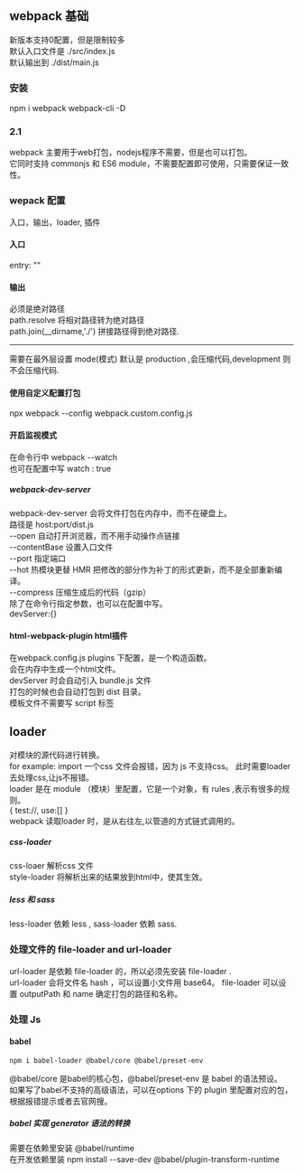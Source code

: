 ## webpack 基础
新版本支持0配置，但是限制较多  
默认入口文件是 ./src/index.js  
默认输出到 ./dist/main.js
### 安装
npm i webpack webpack-cli -D
### 2.1
webpack 主要用于web打包，nodejs程序不需要，但是也可以打包。   
它同时支持 commonjs 和 ES6 module，不需要配置即可使用，只需要保证一致性。
### wepack 配置
入口，输出，loader, 插件
#### 入口
entry: ""
#### 输出
必须是绝对路径  
path.resolve 将相对路径转为绝对路径   
path.join(__dirname,'./') 拼接路径得到绝对路径.  
___
需要在最外层设置 mode(模式) 默认是 production ,会压缩代码,development 则不会压缩代码.
#### 使用自定义配置打包
npx webpack --config webpack.custom.config.js
#### 开启监视模式
在命令行中 webpack --watch  
也可在配置中写 watch : true
##### webpack-dev-server
webpack-dev-server 会将文件打包在内存中，而不在硬盘上。  
路径是 host:port/dist.js   
--open 自动打开浏览器，而不用手动操作点链接  
--contentBase 设置入口文件  
--port 指定端口  
--hot 热模块更替 HMR 把修改的部分作为补丁的形式更新，而不是全部重新编译。  
--compress 压缩生成后的代码（gzip）  
除了在命令行指定参数，也可以在配置中写。  
devServer:{}
#### html-webpack-plugin html插件
在webpack.config.js plugins 下配置，是一个构造函数。  
会在内存中生成一个html文件。  
devServer 时会自动引入 bundle.js 文件  
打包的时候也会自动打包到 dist 目录。  
模板文件不需要写 script 标签  
## loader
对模块的源代码进行转换。  
for example: import 一个css 文件会报错，因为 js 不支持css。
此时需要loader 去处理css,让js不报错。  
loader 是在 module （模块）里配置，它是一个对象，有 rules ,表示有很多的规则。  
{
    test://,
    use:[]
}  
webpack 读取loader 时，是从右往左,以管道的方式链式调用的。    
##### css-loader
css-loaer 解析css 文件  
style-loader  将解析出来的结果放到html中，使其生效。
 
##### less 和 sass
less-loader 依赖 less , sass-loader 依赖 sass.  
### 处理文件的 file-loader and url-loader
url-loader 是依赖 file-loader 的，所以必须先安装 file-loader .  
url-loader 会将文件名 hash ，可以设置小文件用 base64。
file-loader 可以设置 outputPath 和 name 确定打包的路径和名称。  
### 处理 Js
#### babel
```
npm i babel-loader @babel/core @babel/preset-env
```
@babel/core 是babel的核心包，@babel/preset-env 是 babel 的语法预设。  
如果写了babel不支持的高级语法，可以在options 下的 plugin 里配置对应的包，根据报错提示或者去官网搜。  
##### babel 实现 generator 语法的转换
需要在依赖里安装 @babel/runtime   
在开发依赖里装 npm install --save-dev @babel/plugin-transform-runtime
